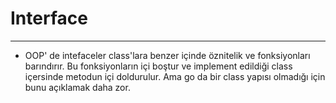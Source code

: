 # Interface 
---


- OOP' de intefaceler class'lara benzer içinde öznitelik ve fonksiyonları barındırır. Bu fonksiyonların içi boştur ve implement edildiği class içersinde metodun içi doldurulur. Ama go da bir class yapısı olmadığı için bunu açıklamak daha zor. 